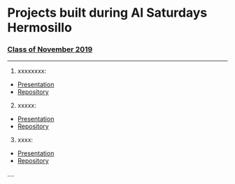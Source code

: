 # Projects built during AI Saturdays Hermosillo

### [Class of November 2019](https://github.com/SaturdaysAI/Projects/tree/master/Hermosillo/readme.md)

---

1) xxxxxxxx:
- [Presentation](https://github.com/SaturdaysAI/Projects/tree/master/Hermosillo/readme.md)
- [Repository](https://github.com/SaturdaysAI/Projects/tree/master/Hermosillo/readme.md)

2) xxxxx:
- [Presentation](https://github.com/SaturdaysAI/Projects/tree/master/Hermosillo/readme.md)
- [Repository](https://github.com/SaturdaysAI/Projects/tree/master/Hermosillo/readme.md)

3) xxxx:
- [Presentation](https://github.com/SaturdaysAI/Projects/tree/master/Hermosillo/readme.md)
- [Repository](https://github.com/SaturdaysAI/Projects/tree/master/Hermosillo/readme.md)

....
